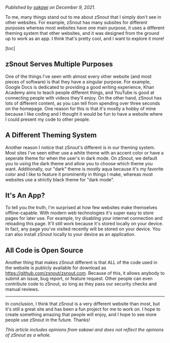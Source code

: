 _Published by [sakawi][1] on December 9, 2021._

To me, many things stand out to me about zSnout that I simply don't see in other
websites. For example, zSnout has many subsites for different purposes whereas
most websites have one main purpose, it uses a different theming system that
other websites, and it was designed from the ground up to work as an app. I
think that's pretty cool, and I want to explore it more!

[toc]

## zSnout Serves Multiple Purposes

One of the things I've seen with almost every other website (and most pieces of
software) is that they have a singular purpose. For example, Google Docs is
dedicated to providing a good writing experience, Khan Academy aims to teach
people different things, and YouTube is good at connecting people with videos
they'll enjoy. On the other hand, zSnout has lots of different content, as you
can tell from spending over three seconds on the homepage. One reason for this
is that it's mostly a hobby of mine because I like coding and I thought it would
be fun to have a website where I could present my code to other people.

## A Different Theming System

Another reason I notice that zSnout's different is in our theming system. Most
sites I've seen either use a white theme with an accent color or have a seperate
theme for when the user's in dark mode. On zSnout, we default you to using the
dark theme and allow you to choose which theme you want. Additionally, our
"dark" theme is mostly aqua because it's my favorite color and I like to feature
it prominently in things I make, whereas most websites use a strictly black
theme for "dark mode".

## It's An App?

To tell you the truth, I'm surprised at how few websites make themselves
offline-capable. With modern web technologies it's super easy to store pages for
later use. For example, try disabling your internet connection and reloading
this page. It'll still work because it's stored locally on your device. In fact,
any page you've visited recently will be stored on your device. You can also
install zSnout locally to your device as an application.

## All Code is Open Source

Another thing that makes zSnout different is that ALL of the code used in the
website is publicly available for download as
https://github.com/zsnout/zsnout.com. Because of this, it allows anybody to
submit an issue, bug report, or feature request. Other people can even
contribute code to zSnout, so long as they pass our security checks and manual
reviews.

---

In conclusion, I think that zSnout is a very different website than most, but
it's still a great site and has been a fun project for me to work on. I hope to
create something amazing that people will enjoy, and I hope to see more people
use zSnout in the future. Thanks!

_This article includes opinions from sakawi and does not reflect the
opinions of zSnout as a whole._

[1]: https://github.com/zsakowitz
